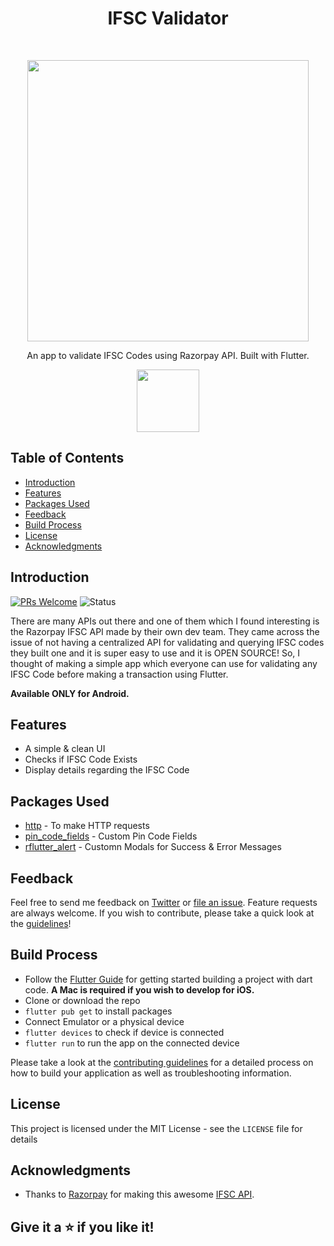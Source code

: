 <h1 align="center"> IFSC Validator </h1> <br>
<p align="center">
<img src="https://drive.google.com/uc?export=view&id=1L8tt2OJ-UhmnlvETKo33y8CPE4pR0Qtl" width="450">
</p>
<p align="center">
  An app to validate IFSC Codes using Razorpay API. Built with Flutter.
</p>
<p align="center">
  <a href="https://drive.google.com/file/d/14YH0as9G5IMUiYc6Yd5Z-JDuuwQxiYK7/view?usp=sharing">
    <img src="https://img.shields.io/badge/apk-demo-blue" width="100">
  </a>
</p>

## Table of Contents

- [Introduction](#introduction)
- [Features](#features)
- [Packages Used](#packages-used)
- [Feedback](#feedback)
- [Build Process](#build-process)
- [License](#license)
- [Acknowledgments](#acknowledgments)

## Introduction
[![PRs Welcome](https://img.shields.io/badge/PRs-welcome-brightgreen.svg?style=flat-square)](http://makeapullrequest.com) ![Status](
https://img.shields.io/badge/status-active-success?style=flat-square)

There are many APIs out there and one of them which I found interesting is the Razorpay IFSC API made by their own dev team. They came across the issue of not having a centralized API for validating and querying IFSC codes they built one and it is super easy to use and it is OPEN SOURCE! So, I thought of making a simple app which everyone can use for validating any IFSC Code before making a transaction using Flutter.

**Available ONLY for Android.**

## Features

* A simple & clean UI
* Checks if IFSC Code Exists
* Display details regarding the IFSC Code

## Packages Used

- [http](https://pub.dev/packages/http) - To make HTTP requests
- [pin_code_fields](https://pub.dev/packages/pin_code_fields) - Custom Pin Code Fields
- [rflutter_alert](https://pub.dev/packages/rflutter_alert) - Customn Modals for Success & Error Messages

## Feedback

Feel free to send me feedback on [Twitter](https://twitter.com/sunitshirke_88) or [file an issue](https://github.com/Maddoxx88/ifsc-validator/issues/new). Feature requests are always welcome. If you wish to contribute, please take a quick look at the [guidelines](./CONTRIBUTING.md)!

## Build Process

- Follow the [Flutter Guide](https://flutter.dev/docs/get-started/install) for getting started building a project with dart code. **A Mac is required if you wish to develop for iOS.**
- Clone or download the repo
- `flutter pub get` to install packages
- Connect Emulator or a physical device
- `flutter devices` to check if device is connected
- `flutter run` to run the app on the connected device

Please take a look at the [contributing guidelines](./CONTRIBUTING.md) for a detailed process on how to build your application as well as troubleshooting information.

## License

This project is licensed under the MIT License - see the `LICENSE` file for details

## Acknowledgments

- Thanks to [Razorpay](https://github.com/razorpay) for making this awesome [IFSC API](https://github.com/razorpay/ifsc).

## Give it a ⭐ if you like it!
